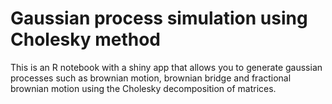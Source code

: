 # Gaussian process simulation using Cholesky method

This is an R notebook with a shiny app that allows you to generate gaussian processes such as brownian motion, brownian bridge and fractional brownian motion using the Cholesky decomposition of matrices.

